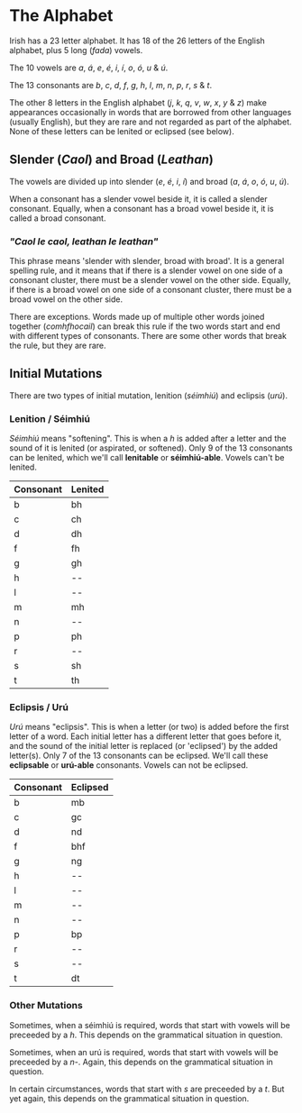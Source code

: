 # The Alphabet


Irish has a 23 letter alphabet. It has 18 of the 26 letters of the English
alphabet, plus 5 long (_fada_) vowels.

The 10 vowels are _a_, _á_, _e_, _é_, _i_, _í_, _o_, _ó_, _u_ & _ú_.

The 13 consonants are _b_, _c_, _d_, _f_, _g_, _h_, _l_, _m_, _n_, _p_, _r_,
_s_ & _t_.

The other 8 letters in the English alphabet (_j_, _k_, _q_, _v_, _w_, _x_, _y_ & _z_)
make appearances occasionally in words that are borrowed from other languages
(usually English), but they are rare and not regarded as part of the alphabet.
None of these letters can be lenited or eclipsed (see below).


## Slender (_Caol_) and Broad (_Leathan_)

The vowels are divided up into slender (_e_, _é_, _i_, _í_) and broad
(_a_, _á_, _o_, _ó_, _u_, _ú_).

When a consonant has a slender vowel beside it, it is called a slender consonant.
Equally, when a consonant has a broad vowel beside it, it is called a broad consonant.


### _"Caol le caol, leathan le leathan"_

This phrase means 'slender with slender, broad with broad'. It is a general
spelling rule, and it means that if there is a slender vowel on one side of a
consonant cluster, there must be a slender vowel on the other side. Equally, if
there is a broad vowel on one side of a consonant cluster, there must be a
broad vowel on the other side.

There are exceptions. Words made up of multiple other words joined together
(_comhfhocail_) can break this rule if the two words start and end with
different types of consonants. There are some other words that break the rule,
but they are rare.


## Initial Mutations

There are two types of initial mutation, lenition (_séimhiú_) and eclipsis
(_urú_).


### Lenition / Séimhiú

_Séimhiú_ means "softening". This is when a _h_ is added after a letter and the
sound of it is lenited (or aspirated, or softened). Only 9 of the 13 consonants
can be lenited, which we'll call **lenitable** or **séimhiú-able**.
Vowels can't be lenited.

| Consonant | Lenited |
| --------- | ------- |
| b         | bh      |
| c         | ch      |
| d         | dh      |
| f         | fh      |
| g         | gh      |
| h         | --      |
| l         | --      |
| m         | mh      |
| n         | --      |
| p         | ph      |
| r         | --      |
| s         | sh      |
| t         | th      |


### Eclipsis / Urú

_Urú_ means "eclipsis". This is when a letter (or two) is added before the first
letter of a word. Each initial letter has a different letter that goes before it,
and the sound of the initial letter is replaced (or 'eclipsed') by the added
letter(s). Only 7 of the 13 consonants can be eclipsed. We'll call these
**eclipsable** or **urú-able** consonants. Vowels can not be eclipsed.

| Consonant | Eclipsed |
| --------- | -------- |
| b         | mb       |
| c         | gc       |
| d         | nd       |
| f         | bhf      |
| g         | ng       |
| h         | --       |
| l         | --       |
| m         | --       |
| n         | --       |
| p         | bp       |
| r         | --       |
| s         | --       |
| t         | dt       |


### Other Mutations

Sometimes, when a séimhiú is required, words that start with vowels will be
preceeded by a _h_. This depends on the grammatical situation in question.

Sometimes, when an urú is required, words that start with vowels will be
preceeded by a _n-_. Again, this depends on the grammatical situation in question.

In certain circumstances, words that start with _s_ are preceeded by a _t_.
But yet again, this depends on the grammatical situation in question.